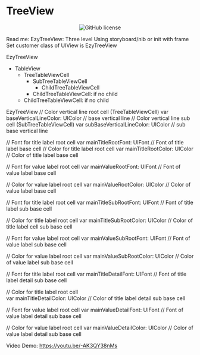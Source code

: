 # TreeView

<p align="center">
<img src=""
alt="GitHub license"/>

Read me: EzyTreeView: Three level
Using storyboard/nib or init with frame
Set customer class of UIView is EzyTreeView


EzyTreeView
- TableView
    - TreeTableViewCell
        - SubTreeTableViewCell
            - ChildTreeTableViewCell
        - ChildTreeTableViewCell: if no child
    - ChildTreeTableViewCell: if no child

EzyTreeView	
// Color vertical line root cell (TreeTableViewCell)
var baseVerticalLineColor: UIColor		// base vertical line
// Color vertical line sub cell (SubTreeTableViewCell)
var subBaseVerticalLineColor: UIColor	// sub base vertical line

// Font for title label root cell
var mainTitleRootFont: UIFont			// Font of title label base cell
// Color for title label root cell
var mainTitleRootColor: UIColor			// Color of title label base cell

// Font for value label root cell
var mainValueRootFont: UIFont			// Font of value label base cell

// Color for value label root cell
var mainValueRootColor: UIColor			// Color of value label base cell

// Font for title label root cell
var mainTitleSubRootFont: UIFont		// Font of title label sub base cell

// Color for title label root cell
var mainTitleSubRootColor: UIColor		// Color of title label cell sub base cell

// Font for value label root cell
var mainValueSubRootFont: UIFont		// Font of value label sub base cell

// Color for value label root cell
var mainValueSubRootColor: UIColor		// Color of value label sub base cell

// Font for title label root cell
var mainTitleDetailFont: UIFont			// Font of title label detail sub base cell

// Color for title label root cell		
var mainTitleDetailColor: UIColor		// Color of title label detail sub base cell

// Font for value label root cell
var mainValueDetailFont: UIFont			// Font of value label detail sub base cell

// Color for value label root cell
var mainValueDetailColor: UIColor		// Color of value label detail sub base cell

Video Demo: https://youtu.be/-AK3QY38nMs
